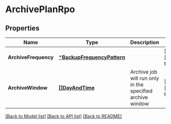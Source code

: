 # ArchivePlanRpo

## Properties
Name | Type | Description | Notes
------------ | ------------- | ------------- | -------------
**ArchiveFrequency** | [***BackupFrequencyPattern**](BackupFrequencyPattern.md) |  | [optional] [default to null]
**ArchiveWindow** | [**[]DayAndTime**](DayAndTime.md) | Archive job will run only in the specified archive window | [optional] [default to null]

[[Back to Model list]](../README.md#documentation-for-models) [[Back to API list]](../README.md#documentation-for-api-endpoints) [[Back to README]](../README.md)

